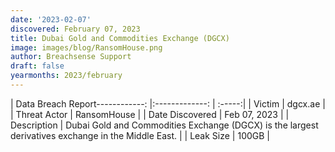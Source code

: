 ```yaml
---
date: '2023-02-07'
discovered: February 07, 2023
title: Dubai Gold and Commodities Exchange (DGCX)
image: images/blog/RansomHouse.png
author: Breachsense Support
draft: false
yearmonths: 2023/february
---
```


| Data Breach Report------------:     |:-------------:    | :-----:|
| Victim      | dgcx.ae      | 
| Threat Actor      | RansomHouse      | 
| Date Discovered      | Feb 07, 2023      | 
| Description      | Dubai Gold and Commodities Exchange (DGCX) is the largest derivatives exchange in the Middle East.      | 
| Leak Size      | 100GB      | 

